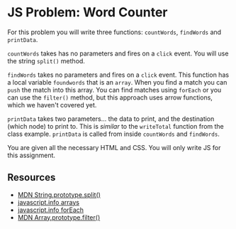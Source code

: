 # JS Problem: Word Counter

For this problem you will write three functions: `countWords`, `findWords` and `printData`.

`countWords` takes has no parameters and fires on a `click` event. You will use the string `split()` method. 

`findWords` takes no parameters and fires on a `click` event. This function has a local variable `foundwords` that is an `array`. When you find a match you can `push` the match into this array. You can find matches using `forEach` or you can use the `filter()` method, but this approach uses arrow functions, which we haven't covered yet. 

`printData` takes two parameters... the data to print, and the destination (which node) to print to. This is _similar_ to the `writeTotal` function from the class example. `printData` is called from inside `countWords` and `findWords`. 

You are given all the necessary HTML and CSS. You will only write JS for this assignment.

## Resources
- [MDN String.prototype.split()](https://developer.mozilla.org/en-US/docs/Web/JavaScript/Reference/Global_Objects/String/split)
- [javascript.info arrays](https://javascript.info/array)
- [javascript.info forEach](https://javascript.info/array-methods#iterate-foreach)
- [MDN Array.prototype.filter()](https://developer.mozilla.org/en-US/docs/Web/JavaScript/Reference/Global_Objects/Array/filter)

